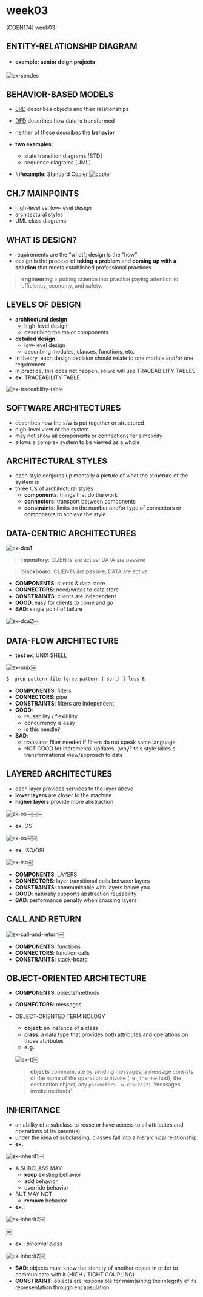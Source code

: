 # week03

[COEN174] week03

## ENTITY-RELATIONSHIP DIAGRAM
- #### **example**: senior deign projects
![ex-sendes](img/[COEN174]week3a-diagram1.png)


## BEHAVIOR-BASED MODELS
- [ERD](#entity-relationship-diagram) describes objects and their relationships
- [DFD](#data-flow-diagram) describes how data is transformed
- neither of these describes the **behavior**
- **two examples**:
    - state transition diagrams [STD]
    - sequence diagrams [UML]

- ##**example**: Standard Copier
![copier](img/[COEN174]week3a-diagram2.png)


## CH.7 MAINPOINTS
- high-level vs. low-level design
- architectural styles
- UML class diagrams


## WHAT IS DESIGN?
- requirements are the “what”; design is the “how”
- design is the process of **taking a problem** and **coming up with a solution** that meets established professional practices.
> **engineering** = putting science into practice paying attention to efficiency, economy, and safety. 


## LEVELS OF DESIGN
- **architectural design**
    - high-level design
    - describing the major components
- **detailed design**
    - low-level design
    - describing modules, clauses, functions, etc.
- in theory, each design decision should relate to one module and/or one requirement
- in practice, this does not happen, so we will use TRACEABILITY TABLES
- **ex**: TRACEABILITY TABLE

![ex-traceability-table](img/[COEN174]week3a-diagram3.png)


## SOFTWARE ARCHITECTURES
- describes how the s/w is put together or structured
- high-level view of the system
- may not show all components or connections for simplicity
- allows a complex system to be viewed as a whole


## ARCHITECTURAL STYLES
- each style conjures up mentally a picture of what the structure of the system is
- three C’s of architectural styles
    - **components**: things that do the work
    - **connectors**: transport between components 
    - **constraints**: limits on the number and/or type of connectors or components to achieve the style.


## DATA-CENTRIC ARCHITECTURES

![ex-dca1](img/[COEN174]week3b-diagram1.png)
> **repository**: CLIENTs are active; DATA are passive

> **blackboard**: CLIENTs are passive; DATA are active

- **COMPONENTS**: clients & data store
- **CONNECTORS**: need/writes to data store
- **CONSTRAINTS**: clients are independent
- **GOOD**: easy for clients to come and go
- **BAD**: single point of failure

![ex-dca2](img/[COEN174]week3b-diagram2.png)￼

## DATA-FLOW ARCHITECTURE 
- **test ex**. UNIX SHELL

![ex-unix](img/[COEN174]week3b-diagram3.png)￼

```bash
$  grep pattern file |grep pattern | sort| l less &
```

- **COMPONENTS**: filters
- **CONNECTORS**: pipe
- **CONSTRAINTS**: filters are independent
- **GOOD**: 
    - reusability / flexibility
    - concurrency is easy   
    - is this needle?
- **BAD**:
    - translator filter needed if filters do not speak same language
    - NOT GOOD for incremental updates  (why? this style takes a transformational view/approach to date


## LAYERED ARCHITECTURES
- each layer provides services to the layer above
- **lower layers** are closer to the machine
- **higher layers** provide more abstraction

![ex-os](img/[COEN174]week3c-diagram1.png)￼￼￼

- **ex**. OS

![ex-os](img/[COEN174]week3c-diagram2.png)￼￼


- **ex**. ISO/OSI 


![ex-iso](img/[COEN174]week3c-diagram3.png)￼


- **COMPONENTS**: LAYERS
- **CONNECTORS**: layer transitional calls between layers
- **CONSTRAINTS**: communicable with layers below you
- **GOOD**: naturally supports abstraction reusability
- **BAD**: performance penalty when crossing layers

## CALL AND RETURN

![ex-call-and-return](img/[COEN174]week3c-diagram4.png)￼

- **COMPONENTS**: functions
- **CONNECTORS**: function calls
- **CONSTRAINTS**: stack-board


## OBJECT-ORIENTED ARCHITECTURE
- **COMPONENTS**: objects/methods
- **CONNECTORS**: messages

- OBJECT-ORIENTED TERMINOLOGY
    - **object**: an instance of a class
    - **class**: a data type that provides both attributes and operations on those attributes
    - **e.g.**

    ![ex-tt](img/[COEN174]week3c-diagram5.png)￼

    
    > **objects** communicate by sending messages; a message consists of the name of the operation to invoke (i.e., the method), the destination object, any `parameters  w.resize(2)` “messages invoke methods”


## INHERITANCE
- an ability of a subclass to reuse or have access to all attributes and operations of its parent(s)
- under the idea of subclassing, classes fall into a hierarchical relationship
- **ex.**

![ex-inherit1](img/[COEN174]week3c-diagram6.png)￼


- A SUBCLASS MAY 
    - **keep** existing behavior
    - **add** behavior
    - override behavior
- BUT MAY NOT 
    - **remove** behavior
- **ex.**:

![ex-inherit2](img/[COEN174]week3c-diagram7.png)￼

￼
- **ex.**: *binomial class*

![ex-inherit2](img/[COEN174]week3c-diagram8.png)￼


- **BAD**: objects must know the identity of another object in order to communicate with it (HIGH / TIGHT COUPLING)
- **CONSTRAINT**: objects are responsible for maintaining the integrity of its representation through encapsulation.





